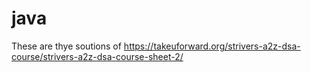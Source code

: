 # java
 These are thye soutions of https://takeuforward.org/strivers-a2z-dsa-course/strivers-a2z-dsa-course-sheet-2/
